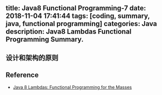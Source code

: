 title: Java8 Functional Programming-7
date: 2018-11-04 17:41:44
tags: [coding, summary, java, functional programming]
categories:  Java 
description: Java8 Lambdas Functional Programming Summary.
---

## 设计和架构的原则



## Reference
- [Java 8 Lambdas: Functional Programming for the Masses](https://www.amazon.com/Java-Lambdas-Functional-Programming-Masses/dp/1449370772)

